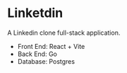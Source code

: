 # Linketdin

A Linkedin clone full-stack application.

- Front End: React + Vite
- Back End: Go
- Database: Postgres
